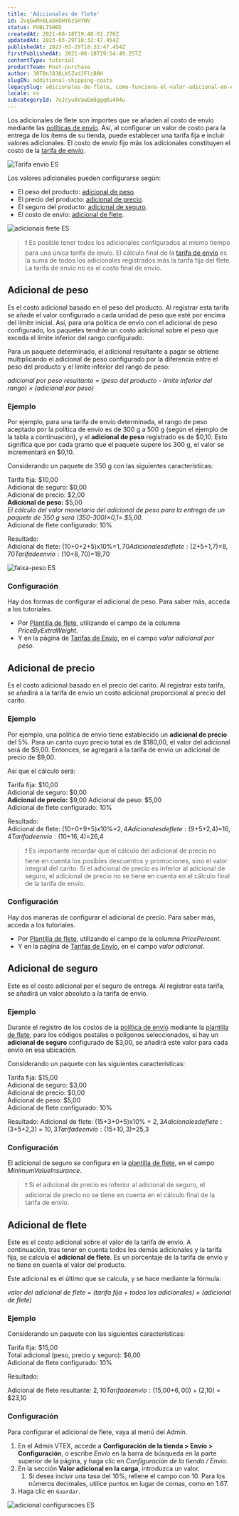 ```yaml
---
title: 'Adicionales de flete'
id: 2vqGwMn0LabkOHY6zSHYNV
status: PUBLISHED
createdAt: 2021-08-18T19:48:01.276Z
updatedAt: 2023-03-29T18:32:47.454Z
publishedAt: 2023-03-29T18:32:47.454Z
firstPublishedAt: 2021-08-18T19:54:49.257Z
contentType: tutorial
productTeam: Post-purchase
author: 30TBnJ838LXSZvdJFlcB8H
slugEN: additional-shipping-costs
legacySlug: adicionales-de-flete, como-funciona-el-valor-adicional-en-el-flete
locale: es
subcategoryId: 7uJcyu0VawEm8ggqKu404u
---
```


Los adicionales de flete son importes que se añaden al costo de envío mediante las [políticas de envío](/pt/tutorial/politica-de-envio--tutorials_140). Así, al configurar un valor de costo para la entrega de los ítems de su tienda, puede establecer una tarifa fija e incluir valores adicionales. El costo de envío fijo más los adicionales constituyen el costo de la [tarifa de envío](/pt/tutorial/gerenciar-valores-de-frete--tutorials_141).

![Tarifa envio ES](https://raw.githubusercontent.com/vtexdocs/help-center-content/refs/heads/main/docs/es/tutorials/env%C3%ADo/tarifas-de-env%C3%ADo/adicionales-de-flete_1.svg)

Los valores adicionales pueden configurarse según:

* El peso del producto: [adicional de peso](/es/tutorial/adicionales-de-flete--2vqGwMn0LabkOHY6zSHYNV#adicional-de-peso).
* El precio del producto:
[adicional de precio](/es/tutorial/adicionales-de-flete--2vqGwMn0LabkOHY6zSHYNV#adicional-de-precio).
* El seguro del producto: 
[adicional de seguro](/es/tutorial/adicionales-de-flete--2vqGwMn0LabkOHY6zSHYNV#adicional-de-seguro).
* El costo de envío: 
[adicional de flete](/es/tutorial/adicionales-de-flete--2vqGwMn0LabkOHY6zSHYNV#adicional-de-flete).

![adicionais frete ES](https://raw.githubusercontent.com/vtexdocs/help-center-content/refs/heads/main/docs/es/tutorials/env%C3%ADo/tarifas-de-env%C3%ADo/adicionales-de-flete_2.svg)

> ❗ Es posible tener todos los adicionales configurados al mismo tiempo para una única tarifa de envío. El cálculo final de la [tarifa de envío](/es/tutorial/tarifas-de-envio--1Balpg3rv0854udEPedvMM) es la suma de todos los adicionales registrados más la tarifa fija del flete. La tarifa de envío no es el costo final de envío.

## Adicional de peso

Es el costo adicional basado en el peso del producto. Al registrar esta tarifa se añade el valor configurado a cada unidad de peso que esté por encima del límite inicial. Así, para una política de envío con el adicional de peso configurado, los paquetes tendrán un costo adicional sobre el peso que exceda el límite inferior del rango configurado. 

Para un paquete determinado, el adicional resultante a pagar se obtiene multiplicando el adicional de peso configurado por la diferencia entre el peso del producto y el límite inferior del rango de peso:

_adicional por peso resultante = (peso del producto - límite inferior del rango) × (adicional por peso)_

### Ejemplo

Por ejemplo, para una tarifa de envío determinada, el rango de peso aceptado por la política de envío es de 300 g a 500 g (según el ejemplo de la tabla a continuación), y el **adicional de peso** registrado es de $0,10. Esto significa que por cada gramo que el paquete supere los 300 g, el valor se incrementará en $0,10. 

Considerando un paquete de 350 g con las siguientes características:  

Tarifa fija: $10,00  
Adicional de seguro: $0,00  
Adicional de precio: $2,00  
**Adicional de peso:** $5,00    
_El cálculo del valor monetario del adicional de peso para la entrega de un paquete de 350 g será (350-300)×0,1= $5,00._    
Adicional de flete configurado: 10%

Resultado:  
Adicional de flete: ($10+$0+$2+$5)x10%=$1,70  
Adicionales de flete: ($2+$5+$1,7)=$8,70  
Tarifa de envío: ($10+$8,70)=$18,70  

![faixa-peso ES](https://raw.githubusercontent.com/vtexdocs/help-center-content/refs/heads/main/docs/es/tutorials/env%C3%ADo/tarifas-de-env%C3%ADo/adicionales-de-flete_3.png)

### Configuración 

Hay dos formas de configurar el adicional de peso. Para saber más, acceda a los tutoriales.

* Por [Plantilla de flete](/es/tutorial/planilha-de-frete--tutorials_127), utilizando el campo de la columna _PriceByExtraWeight_.
* Y en la página de [Tarifas de Envío](/en/tutorial/gerenciar-valores-de-frete--tutorials_141), en el campo _valor adicional por peso_.

## Adicional de precio

Es el costo adicional basado en el precio del carito. Al registrar esta tarifa, se añadirá a la tarifa de envío un costo adicional proporcional al precio del carito. 

### Ejemplo

Por ejemplo, una política de envío tiene establecido un **adicional de precio** del 5%. Para un carito cuyo precio total es de $180,00, el valor del adicional será de $9,00. Entonces, se agregará a la tarifa de envío un adicional de precio de $9,00.

Así que el cálculo será:  

Tarifa fija: $10,00  
Adicional de seguro: $0,00  
**Adicional de precio:** $9,00 
Adicional de peso: $5,00  
Adicional de flete configurado: 10%  

Resultado:  
Adicional de flete: ($10+$0+$9+$5)x10%=$2,4  
Adicionales de flete: ($9+$5+$2,4)=$16,4  
Tarifa de envío: ($10+$16,4)=$26,4  

> ❗ Es importante recordar que el cálculo del adicional de precio no tiene en cuenta los posibles descuentos y promociones, sino el valor integral del carito. Si el adicional de precio es inferior al adicional de seguro, el adicional de precio no se tiene en cuenta en el cálculo final de la tarifa de envío.

### Configuración 

Hay dos maneras de configurar el adicional de precio. Para saber más, acceda a los tutoriales.

* Por [Plantilla de flete](/en/tutorial/planilha-de-frete--tutorials_127), utilizando el campo de la columna _PricePercent_.
* Y en la página de [Tarifas de Envío](/en/tutorial/gerenciar-valores-de-frete--tutorials_141), en el campo _valor adicional_.

## Adicional de seguro

Este es el costo adicional por el seguro de entrega. Al registrar esta tarifa, se añadirá un valor absoluto a la tarifa de envío.

### Ejemplo

Durante el registro de los costos de la [política de envío](/pt/tutorial/politica-de-envio--tutorials_140) mediante la [plantilla de flete](/pt/tutorial/planilha-de-frete--tutorials_127), para los códigos postales o polígonos seleccionados, si hay un **adicional de seguro** configurado de $3,00, se añadirá este valor para cada envío en esa ubicación.

Considerando un paquete con las siguientes características:

Tarifa fija: $15,00  
Adicional de seguro: $3,00  
Adicional de precio: $0,00  
Adicional de peso: $5,00  
Adicional de flete configurado: 10%  

Resultado:
Adicional de flete: ($15+$3+$0+$5)x10% = $2,3  
Adicionales de flete: ($3+$5+$2,3) = $10,3  
Tarifa de envío: ($15+$10,3)=$25,3  

### Configuración 

El adicional de seguro se configura en la [plantilla de flete](/en/tutorial/planilha-de-frete--tutorials_127), en el campo _MinimumValueInsurance_.

> ❗ Si el adicional de precio es inferior al adicional de seguro, el adicional de precio no se tiene en cuenta en el cálculo final de la tarifa de envío.

## Adicional de flete

Este es el costo adicional sobre el valor de la tarifa de envío. A continuación, tras tener en cuenta todos los demás adicionales y la tarifa fija, se calcula el **adicional de flete**. Es un porcentaje de la tarifa de envío y no tiene en cuenta el valor del producto.

Este adicional es el último que se calcula, y se hace mediante la fórmula:

_valor del adicional de flete = (tarifa fija + todos los adicionales) × (adicional de flete)_

### Ejemplo

Considerando un paquete con las siguientes características:

Tarifa fija: $15,00  
Total adicional (peso, precio y seguro): $6,00  
Adicional de flete configurado: 10%  

Resultado:  

Adicional de flete resultante: $2,10  
Tarifa de envío: ($15,00+$6,00)+($2,10) = $23,10  

### Configuración 

Para configurar el adicional de flete, vaya al menú del Admin.

1. En el Admin VTEX, accede a **Configuración de la tienda > Envío > Configuración**, o escribe *Envío* en la barra de búsqueda en la parte superior de la página, y haga clic en *Configuración de la tienda / Envío*. 
2. En la sección **Valor adicional en la carga**, introduzca un valor.
    1. Si desea incluir una tasa del 10%, rellene el campo con 10. Para los números decimales, utilice puntos en lugar de comas, como en 1.67.
3. Haga clic en `Guardar`.

![adicional configuracoes ES](https://raw.githubusercontent.com/vtexdocs/help-center-content/refs/heads/main/docs/es/tutorials/env%C3%ADo/tarifas-de-env%C3%ADo/adicionales-de-flete_4.png)

